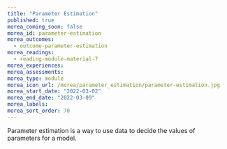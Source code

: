 ```yaml
---
title: "Parameter Estimation"
published: true
morea_coming_soon: false
morea_id: parameter-estimation
morea_outcomes:
  - outcome-parameter-estimation
morea_readings:
  - reading-module-material-7
morea_experiences:
morea_assessments:
morea_type: module
morea_icon_url: /morea/parameter_estimation/parameter-estimation.jpg
morea_start_date: "2022-03-02"
morea_end_date: "2022-03-09"
morea_labels: 
morea_sort_order: 70
---
```


Parameter estimation is a way to use data to decide the values of parameters for a model.

